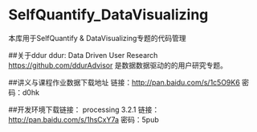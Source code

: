 # SelfQuantify_DataVisualizing
本库用于SelfQuantify &amp; DataVisualizing专题的代码管理

##关于ddur
ddur: Data Driven User Research
https://github.com/ddurAdvisor
是数据数据驱动的的用户研究专题。

##讲义与课程作业数据下载地址
链接：http://pan.baidu.com/s/1c5O9K6 密码：d0hk

##开发环境下载链接：
processing 3.2.1
链接：http://pan.baidu.com/s/1hsCxY7a 密码：5pub
